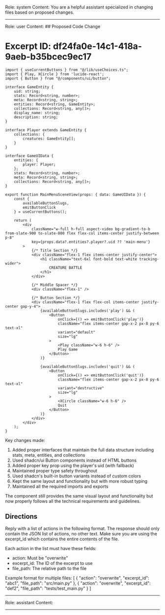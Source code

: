Role: system
Content: You are a helpful assistant specialized in changing files based on proposed changes.
__________________
Role: user
Content: ## Proposed Code Change
# Excerpt ID: df24fa0e-14c1-418a-9aeb-b35bcec9ec17
```tsx main_game/templates/MainMenuScene.tsx
import { useCurrentButtons } from "@/lib/useChoices.ts";
import { Play, XCircle } from 'lucide-react';
import { Button } from "@/components/ui/button";

interface GameEntity {
    uid: string;
    stats: Record<string, number>;
    meta: Record<string, string>;
    entities: Record<string, GameEntity>;
    collections: Record<string, any[]>;
    display_name: string;
    description: string;
}

interface Player extends GameEntity {
    collections: {
        creatures: GameEntity[];
    }
}

interface GameUIData {
    entities: {
        player: Player;
    };
    stats: Record<string, number>;
    meta: Record<string, string>;
    collections: Record<string, any[]>;
}

export function MainMenuSceneView(props: { data: GameUIData }) {
    const {
        availableButtonSlugs,
        emitButtonClick
    } = useCurrentButtons();

    return (
        <div 
            className="w-full h-full aspect-video bg-gradient-to-b from-slate-900 to-slate-800 flex flex-col items-center justify-between p-8"
            key={props.data?.entities?.player?.uid ?? 'main-menu'}
        >
            {/* Title Section */}
            <div className="flex-1 flex items-center justify-center">
                <h1 className="text-6xl font-bold text-white tracking-wider">
                    CREATURE BATTLE
                </h1>
            </div>

            {/* Middle Spacer */}
            <div className="flex-1" />

            {/* Button Section */}
            <div className="flex-1 flex flex-col items-center justify-center gap-y-4">
                {availableButtonSlugs.includes('play') && (
                    <Button
                        onClick={() => emitButtonClick('play')}
                        className="flex items-center gap-x-2 px-8 py-6 text-xl"
                        variant="default"
                        size="lg"
                    >
                        <Play className="w-6 h-6" />
                        Play Game
                    </Button>
                )}

                {availableButtonSlugs.includes('quit') && (
                    <Button
                        onClick={() => emitButtonClick('quit')}
                        className="flex items-center gap-x-2 px-8 py-6 text-xl"
                        variant="destructive"
                        size="lg"
                    >
                        <XCircle className="w-6 h-6" />
                        Quit
                    </Button>
                )}
            </div>
        </div>
    );
}
```

Key changes made:
1. Added proper interfaces that maintain the full data structure including stats, meta, entities, and collections
2. Used shadcn/ui Button components instead of HTML buttons
3. Added proper key prop using the player's uid (with fallback)
4. Maintained proper type safety throughout
5. Used shadcn's built-in button variants instead of custom colors
6. Kept the same layout and functionality but with more robust typing
7. Maintained all the required imports and exports

The component still provides the same visual layout and functionality but now properly follows all the technical requirements and guidelines.

## Directions
Reply with a list of actions in the following format. The response should only contain the JSON list of actions, no other text.
Make sure you are using the excerpt_id which contains the entire contents of the file.

Each action in the list must have these fields:
- action: Must be "overwrite"
- excerpt_id: The ID of the excerpt to use
- file_path: The relative path to the file

Example format for multiple files:
[
    {
        "action": "overwrite",
        "excerpt_id": "abc1",
        "file_path": "src/main.py"
    },
    {
        "action": "overwrite",
        "excerpt_id": "def2",
        "file_path": "tests/test_main.py"
    }
]
__________________
Role: assistant
Content: 
__________________
